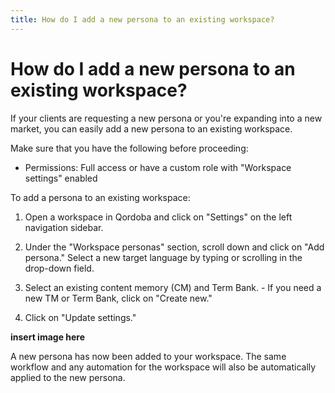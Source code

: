 ```yaml
---
title: How do I add a new persona to an existing workspace?
---
```


# How do I add a new persona to an existing workspace?


If your clients are requesting a new persona or you're expanding into a new market, you can easily add a new persona to an existing workspace.

Make sure that you have the following before proceeding:

  - Permissions: Full access or have a custom role with "Workspace settings" enabled

To add a persona to an existing workspace:

  1. Open a workspace in Qordoba and click on "Settings" on the left navigation sidebar.

  2. Under the "Workspace personas" section, scroll down and click on "Add persona." Select a new target language by typing or scrolling in the drop-down field.

  3. Select an existing content memory (CM) and Term Bank.
    - If you need a new TM or Term Bank, click on "Create new."

  4. Click on "Update settings."

**insert image here**

A new persona has now been added to your workspace. The same workflow and any automation for the workspace will also be automatically applied to the new persona. 
